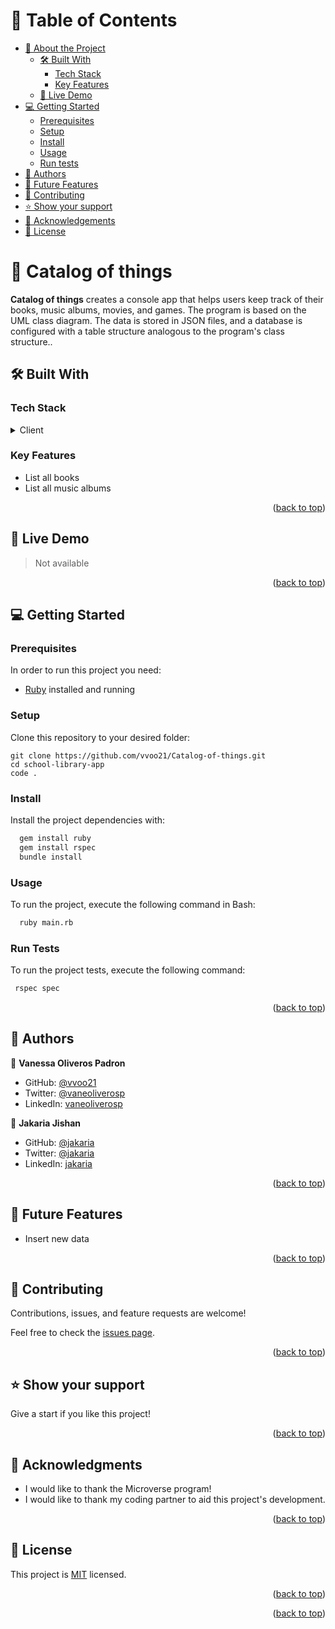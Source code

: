 # 📗 Table of Contents

- [📖 About the Project](#about-project)
  - [🛠 Built With](#built-with)
    - [Tech Stack](#tech-stack)
    - [Key Features](#key-features)
  - [🚀 Live Demo](#live-demo)
- [💻 Getting Started](#getting-started)
  - [Prerequisites](#prerequisites)
  - [Setup](#setup)
  - [Install](#install)
  - [Usage](#usage)
  - [Run tests](#run-tests)
- [👥 Authors](#authors)
- [🔭 Future Features](#future-features)
- [🤝 Contributing](#contributing)
- [⭐️ Show your support](#support)
- [🙏 Acknowledgements](#acknowledgements)
- [📝 License](#license)

# 📖 Catalog of things <a name="about-project"></a>

**Catalog of things** creates a console app that helps users keep track of their books, music albums, movies, and games. The program is based on the UML class diagram. The data is stored in JSON files, and a database is configured with a table structure analogous to the program's class structure..

## 🛠 Built With <a name="built-with"></a>

### Tech Stack <a name="tech-stack"></a>

<details>
  <summary>Client</summary>
  <ul>
    <li><a href="https://www.ruby-lang.org/en/">Ruby</a></li>
  </ul>
</details>

### Key Features <a name="key-features"></a>

- List all books
- List all music albums

<p align="right">(<a href="#readme-top">back to top</a>)</p>

## 🚀 Live Demo <a name="live-demo"></a>

> Not available

<p align="right">(<a href="#readme-top">back to top</a>)</p>

## 💻 Getting Started <a name="getting-started"></a>

### Prerequisites

In order to run this project you need:

- [Ruby](https://www.ruby-lang.org/en/) installed and running

### Setup

Clone this repository to your desired folder:

```
git clone https://github.com/vvoo21/Catalog-of-things.git
cd school-library-app
code .
```

### Install

Install the project dependencies with:

```sh
  gem install ruby
  gem install rspec
  bundle install
```

### Usage

To run the project, execute the following command in Bash:  

```sh
  ruby main.rb
```

### Run Tests

To run the project tests, execute the following command: 

```sh
 rspec spec
```

<p align="right">(<a href="#readme-top">back to top</a>)</p>

## 👥 Authors <a name="authors"></a>

👤 **Vanessa Oliveros Padron**

- GitHub: [@vvoo21](https://github.com/vvoo21)
- Twitter: [@vaneoliverosp](https://twitter.com/vaneoliverosp)
- LinkedIn: [vaneoliverosp](https://www.linkedin.com/in/vaneoliverosp/)

👤 **Jakaria Jishan**

- GitHub: [@jakaria](https://github.com/JakariaJishan)
- Twitter: [@jakaria](https://twitter.com/jakariajishan)
- LinkedIn: [jakaria](https://www.linkedin.com/in/jakariajishan/)

<p align="right">(<a href="#readme-top">back to top</a>)</p>

## 🔭 Future Features <a name="future-features"></a>

- Insert new data

<p align="right">(<a href="#readme-top">back to top</a>)</p>

## 🤝 Contributing <a name="contributing"></a>

Contributions, issues, and feature requests are welcome!

Feel free to check the [issues page](../../issues/).

<p align="right">(<a href="#readme-top">back to top</a>)</p>

## ⭐️ Show your support <a name="support"></a>

Give a start if you like this project!

<p align="right">(<a href="#readme-top">back to top</a>)</p>

## 🙏 Acknowledgments <a name="acknowledgements"></a>

- I would like to thank the Microverse program!
- I would like to thank my coding partner to aid this project's development.

<p align="right">(<a href="#readme-top">back to top</a>)</p>

## 📝 License <a name="license"></a>

This project is [MIT](./LICENSE) licensed.

<p align="right">(<a href="#readme-top">back to top</a>)</p>

<p align="right">(<a href="#readme-top">back to top</a>)</p>
